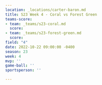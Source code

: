 ```yaml
---
location: _locations/carter-baron.md
title: S23 Week 4 - Coral vs Forest Green
teams-score:
- team: _teams/s23-coral.md
  score: 
- team: _teams/s23-forest-green.md
  score: 
field: "4"
date: 2022-10-22 09:00:00 -0400
season: 23
week: 4
mvp: ''
game-ball: ''
sportsperson: ''

---
```

